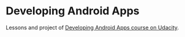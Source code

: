 Developing Android Apps
=======================

Lessons and project of [Developing Android Apps course on Udacity](https://www.udacity.com/course/ud853).

